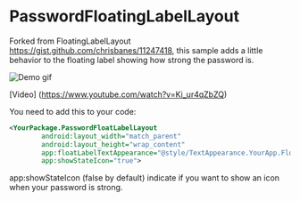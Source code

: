 PasswordFloatingLabelLayout
===========================
Forked from FloatingLabelLayout https://gist.github.com/chrisbanes/11247418, this sample adds a little behavior to the floating label showing how strong the password is.

![Demo gif](https://i.imgflip.com/8n7fn.gif)


[Video] (https://www.youtube.com/watch?v=Ki_ur4qZbZQ)

You need to add this to your code:

````XML
<YourPackage.PasswordFloatLabelLayout
        android:layout_width="match_parent"
        android:layout_height="wrap_content"
        app:floatLabelTextAppearance="@style/TextAppearance.YourApp.FloatLabel"
        app:showStateIcon="true">
````

app:showStateIcon (false by default) indicate if you want to show an icon when your password is strong.
